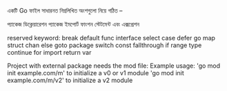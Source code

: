 একটি Go ফাইল সাধারনত নিম্নলিখিত অংশগুলো  নিয়ে গঠিত – 

প্যাকেজ ডিক্লেয়ারেশন
প্যাকেজ ইমপোর্ট 
ফাংশন
স্টেটমেন্ট এবং এক্সপ্রেশন

reserved keyword:
break     default      func    interface  select
case      defer        go      map        struct
chan      else         goto    package    switch
const     fallthrough  if      range      type
continue  for          import  return     var

Project with external package needs the mod file:
Example usage:
        'go mod init example.com/m' to initialize a v0 or v1 module
        'go mod init example.com/m/v2' to initialize a v2 module
